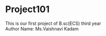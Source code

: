 # Project101
This is our first project of B.sc(ECS) third year
<br>
Author Name: Ms.Vaishnavi Kadam

